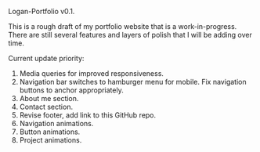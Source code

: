 Logan-Portfolio v0.1.

This is a rough draft of my portfolio website that is a work-in-progress. There are still several features and layers of polish that I will be adding over time.

Current update priority:

1. Media queries for improved responsiveness.
2. Navigation bar switches to hamburger menu for mobile.
    Fix navigation buttons to anchor appropriately.
3. About me section.
4. Contact section.
5. Revise footer, add link to this GitHub repo.
6. Navigation animations.
7. Button animations.
8. Project animations.